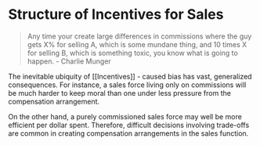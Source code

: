 # Structure of Incentives for Sales

> Any time your create large differences in commissions where the guy gets X% for selling A, which is some mundane thing, and 10 times X for selling B, which is something toxic, you know what is going to happen. - Charlie Munger

The inevitable ubiquity of [[Incentives]] - caused bias has vast, generalized consequences. For instance, a sales force living only on commissions will be much harder to keep moral than one under less pressure from the compensation arrangement.

On the other hand, a purely commissioned sales force may well be more efficient per dollar spent. Therefore, difficult decisions involving trade-offs are common in creating compensation arrangements in the sales function. 